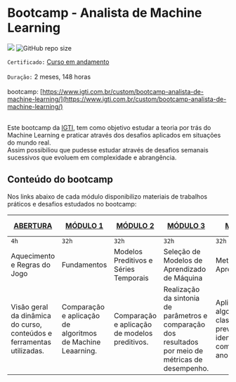 # Bootcamp - Analista de Machine Learning

[![](https://img.shields.io/badge/made%20by-masedos-blue)](https://www.linkedin.com/in/masedos/)
![GitHub repo size](https://img.shields.io/badge/-machine%20learning-orange)

`Certificado:` [Curso em andamento](https://www.igti.com.br/custom/bootcamp-analista-de-machine-learning/)
</br></br>
`Duração:` 2 meses, 148 horas
</br></br>
bootcamp: [https://www.igti.com.br/custom/bootcamp-analista-de-machine-learning/](https://www.igti.com.br/custom/bootcamp-analista-de-machine-learning/)
</br></br>

Este bootcamp da [IGTI](https://www.igti.com.br/), tem como objetivo estudar a teoria por trás do Machine Learning e praticar através dos desafios aplicados em situações do mundo real.</br>
Assim possibiliou que pudesse estudar através de desafios semanais sucessivos que evoluem em complexidade e abrangência.

## Conteúdo do bootcamp

Nos links abaixo de cada módulo disponibilizo materiais de trabalhos práticos e desafios estudados no bootcamp:

|[ABERTURA](https://github.com/masedos/Bootcamp-Analista-de-Machine-Learning/tree/master/Abertura) |[MÓDULO 1](https://github.com/masedos/Bootcamp-Analista-de-Machine-Learning/tree/master/M%C3%B3dulo%201)|[MÓDULO 2](https://github.com/masedos/Bootcamp-Analista-de-Machine-Learning/tree/master/M%C3%B3dulo%202) |[MÓDULO 3](https://github.com/masedos/Bootcamp-Analista-de-Machine-Learning/tree/master/M%C3%B3dulo%203) |[MÓDULO 4](https://github.com/masedos/Bootcamp-Analista-de-Machine-Learning/tree/master/M%C3%B3dulo%204) |[DESAFIO FINAL](https://github.com/masedos/Bootcamp-Analista-de-Machine-Learning/tree/master/Desafio%20Final)|
|---------|--------|---------|---------|---------|-------------|
|`4h`     |`32h`   |`32h`    |`32h`    |`32h`    |`12h`        |   
|Aquecimento e Regras do Jogo |Fundamentos|Modelos Preditivos e Séries Temporais | Seleção de Modelos de Aprendizado de Máquina |Metodologias de Aprendizado|Desafio Final|
|Visão geral da dinâmica do curso, conteúdos e ferramentas utilizadas.|Comparação e aplicação de algoritmos de Machine Leaarning.|Comparação e aplicação de modelos preditivos.|Realização da sintonia de parâmetros e comparação dos resultados por meio de métricas de desempenho.|Aplicação de algoritmos de classificação e previsão para identificar comportamentos anormais.|Conclusão da aplicação final.|

